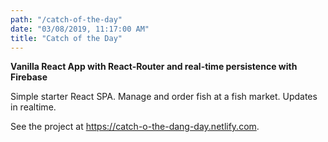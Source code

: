 ```yaml
---
path: "/catch-of-the-day"
date: "03/08/2019, 11:17:00 AM"
title: "Catch of the Day"
---
```


**Vanilla React App with React-Router and real-time persistence with Firebase**

Simple starter React SPA. Manage and order fish at a fish market. Updates in realtime.

See the project at https://catch-o-the-dang-day.netlify.com.
